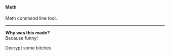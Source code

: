 #### Meth
Meth command line tool.<br>

---
**Why was this made?**<br>
Because funny!

Decrypt some bitches
